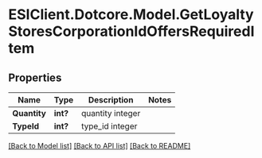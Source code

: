 # ESIClient.Dotcore.Model.GetLoyaltyStoresCorporationIdOffersRequiredItem
## Properties

Name | Type | Description | Notes
------------ | ------------- | ------------- | -------------
**Quantity** | **int?** | quantity integer | 
**TypeId** | **int?** | type_id integer | 

[[Back to Model list]](../README.md#documentation-for-models) [[Back to API list]](../README.md#documentation-for-api-endpoints) [[Back to README]](../README.md)

